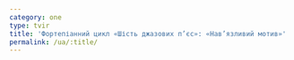 ```yaml
---
category: one
type: tvir
title: 'Фортепіанний цикл «Шість джазових п’єс»: «Нав’язливий мотив»'
permalink: /ua/:title/
---
```


